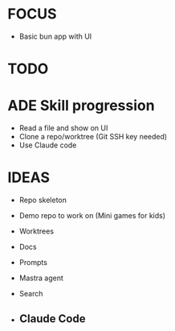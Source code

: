 # FOCUS
- Basic bun app with UI

# TODO

# ADE Skill progression
- Read a file and show on UI
- Clone a repo/worktree (Git SSH key needed)
- Use Claude code


# IDEAS
- Repo skeleton
- Demo repo to work on (Mini games for kids)
- Worktrees
- Docs
- Prompts
- Mastra agent
- Search

- Claude Code
  -


